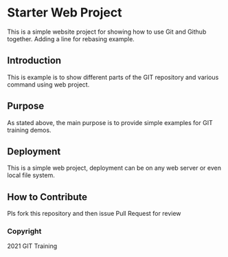 # Starter Web Project

This is a simple website project for showing how to use Git and Github together. Adding a line for rebasing example.

## Introduction

This is example is to show different parts of the GIT repository and various command using web project.

## Purpose

As stated above, the main purpose is to provide simple examples for GIT training demos.

## Deployment

This is a simple web project, deployment can be on any web server or even local file system.

## How to Contribute

Pls fork this repository and then issue Pull Request for review

### Copyright

2021 GIT Training